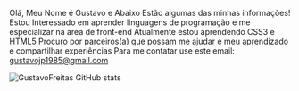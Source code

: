 Olá, Meu Nome é Gustavo e Abaixo Estão algumas das minhas informações!
Estou Interessado em aprender linguagens de programação e me especializar na area de front-end
Atualmente estou aprendendo CSS3 e HTML5
Procuro por parceiros(a) que possam me ajudar e meu aprendizado e compartilhar experiências
Para me contatar use este email: gustavojp1985@gmail.com

![GustavoFreitas GitHub stats](https://github-readme-stats.vercel.app/api?username=GustavoFreitasgit&show_icons=true&theme=transparent)
